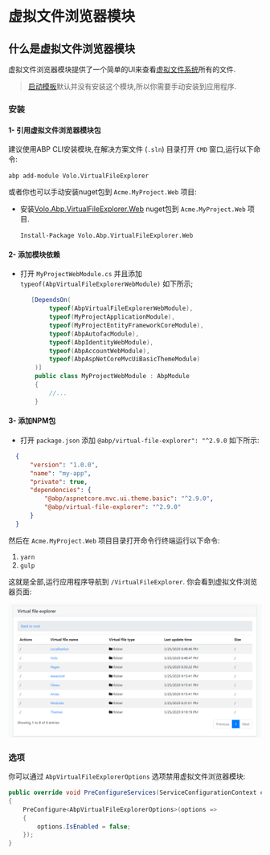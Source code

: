 # 虚拟文件浏览器模块

## 什么是虚拟文件浏览器模块

虚拟文件浏览器模块提供了一个简单的UI来查看[虚拟文件系统](../Virtual-File-System.md)所有的文件.

> [启动模板](../Startup-Templates/Index.md)默认并没有安装这个模块,所以你需要手动安装到应用程序.

### 安装

#### 1- 引用虚拟文件浏览器模块包

建议使用ABP CLI安装模块,在解决方案文件 (`.sln`) 目录打开 `CMD` 窗口,运行以下命令:

`abp add-module Volo.VirtualFileExplorer`

或者你也可以手动安装nuget包到 `Acme.MyProject.Web` 项目:

* 安装[Volo.Abp.VirtualFileExplorer.Web](https://www.nuget.org/packages/Volo.Abp.VirtualFileExplorer.Web/) nuget包到 `Acme.MyProject.Web` 项目.

  `Install-Package Volo.Abp.VirtualFileExplorer.Web`

#### 2- 添加模块依赖

* 打开 `MyProjectWebModule.cs` 并且添加 `typeof(AbpVirtualFileExplorerWebModule)` 如下所示;

  ```csharp
     [DependsOn(
          typeof(AbpVirtualFileExplorerWebModule),
          typeof(MyProjectApplicationModule),
          typeof(MyProjectEntityFrameworkCoreModule),
          typeof(AbpAutofacModule),
          typeof(AbpIdentityWebModule),
          typeof(AbpAccountWebModule),
          typeof(AbpAspNetCoreMvcUiBasicThemeModule)
      )]
      public class MyProjectWebModule : AbpModule
      {
          //...
      }
  ```

#### 3- 添加NPM包

 * 打开 `package.json` 添加 `@abp/virtual-file-explorer": "^2.9.0` 如下所示:
  
  ```json
    {
        "version": "1.0.0",
        "name": "my-app",
        "private": true,
        "dependencies": {
            "@abp/aspnetcore.mvc.ui.theme.basic": "^2.9.0",
            "@abp/virtual-file-explorer": "^2.9.0"
        }
    }
  ```

  然后在 `Acme.MyProject.Web` 项目目录打开命令行终端运行以下命令:

  1. `yarn`
  2. `gulp`

这就是全部,运行应用程序导航到 `/VirtualFileExplorer`. 你会看到虚拟文件浏览器页面:

![Virtual-File-Explorer](../images/virtual-file-explorer.png)

### 选项

你可以通过 `AbpVirtualFileExplorerOptions` 选项禁用虚拟文件浏览器模块:

```csharp
public override void PreConfigureServices(ServiceConfigurationContext context)
{
    PreConfigure<AbpVirtualFileExplorerOptions>(options =>
    {
        options.IsEnabled = false;
    });
}
```